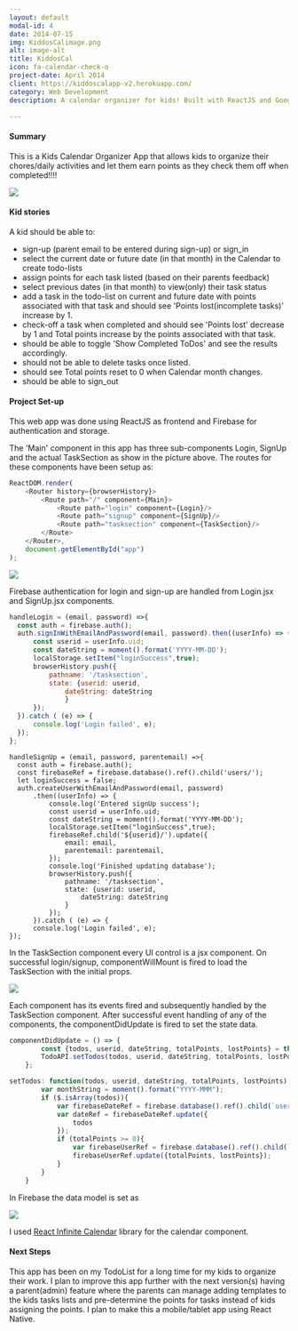 ```yaml
---
layout: default
modal-id: 4
date: 2014-07-15
img: KiddosCalimage.png
alt: image-alt
title: KiddosCal
icon: fa-calendar-check-o
project-date: April 2014
client: https://kiddoscalapp-v2.herokuapp.com/
category: Web Development
description: A calendar organizer for kids! Built with ReactJS and Google Firebase.

---
```

#### Summary

This is a Kids Calendar Organizer App that allows kids to organize their chores/daily activities and let them earn points as they check them off when completed!!!!

![](/img/portfolio/KiddosCalTasksnPoints.png)

#### Kid stories
A kid should be able to:
* sign-up (parent email to be entered during sign-up) or sign_in
* select the current date or future date (in that month) in the Calendar to create todo-lists
* assign points for each task listed (based on their parents feedback)
* select previous dates (in that month) to view(only) their task status
* add a task in the todo-list on current and future date with points associated with that task and should see 'Points lost(incomplete tasks)' increase by 1.
* check-off a task when completed and should see 'Points lost' decrease by 1 and Total points increase by the points associated with that task.
* should be able to toggle 'Show Completed ToDos' and see the results accordingly.
* should not be able to delete tasks once listed.
* should see Total points reset to 0 when Calendar month changes.
* should be able to sign_out

#### Project Set-up
This web app was done using ReactJS as frontend and Firebase for authentication and storage.

The 'Main' component in this app has three sub-components Login, SignUp and the actual TaskSection as show in the picture above.
The routes for these components have been setup as:

```javascript
ReactDOM.render(
    <Router history={browserHistory}>
        <Route path="/" component={Main}>
            <Route path="login" component={Login}/>
            <Route path="signup" component={SignUp}/>
            <Route path="tasksection" component={TaskSection}/>
        </Route>
    </Router>,
    document.getElementById("app")
);
```
![](/img/portfolio/KiddosCalSignUp.png)

Firebase authentication for login and sign-up are handled from Login.jsx and SignUp.jsx components.

```javascript
handleLogin = (email, password) =>{
  const auth = firebase.auth();
  auth.signInWithEmailAndPassword(email, password).then((userInfo) => {
      const userid = userInfo.uid;
      const dateString = moment().format('YYYY-MM-DD');
      localStorage.setItem("loginSuccess",true);
      browserHistory.push({
          pathname: '/tasksection',
          state: {userid: userid,
              dateString: dateString
              }
      });
  }).catch ( (e) => {
      console.log('Login failed', e);
  });
};
```
```
handleSignUp = (email, password, parentemail) =>{
  const auth = firebase.auth();
  const firebaseRef = firebase.database().ref().child('users/');
  let loginSuccess = false;
  auth.createUserWithEmailAndPassword(email, password)
      .then((userInfo) => {
          console.log('Entered signUp success');
          const userid = userInfo.uid;
          const dateString = moment().format('YYYY-MM-DD');
          localStorage.setItem("loginSuccess",true);
          firebaseRef.child('${userid}/').update({
              email: email,
              parentemail: parentemail,
          });
          console.log('Finished updating database');
          browserHistory.push({
              pathname: '/tasksection',
              state: {userid: userid,
                  dateString: dateString
              }
          });
      }).catch ( (e) => {
      console.log('Login failed', e);
});
```
In the TaskSection component every UI control is a jsx component. On successful login/signup, componentWillMount is fired to load the TaskSection with the initial props.

![](/img/portfolio/KiddosCalComponents.png)

Each component has its events fired and subsequently handled by the TaskSection component. After successful event handling of any of the components, the componentDidUpdate is fired to set the state data.

```javascript
componentDidUpdate = () => {
        const {todos, userid, dateString, totalPoints, lostPoints} = this.state;
        TodoAPI.setTodos(todos, userid, dateString, totalPoints, lostPoints);
    };
```
```javascript
setTodos: function(todos, userid, dateString, totalPoints, lostPoints) {
        var monthString = moment().format("YYYY-MMM");
        if ($.isArray(todos)){
            var firebaseDateRef = firebase.database().ref().child(`users/${userid}/days/${dateString}/`);
            var dateRef = firebaseDateRef.update({
                todos
            });
            if (totalPoints >= 0){
                var firebaseUserRef = firebase.database().ref().child(`users/${userid}/points/${monthString}`);
                firebaseUserRef.update({totalPoints, lostPoints});
            }
        }
    }
```
In Firebase the data model is set as

![](/img/portfolio/KiddosCalDataModel.png)

I  used [ React Infinite Calendar](http://clauderic.github.io/react-infinite-calendar/#/basic-settings/basic-configuration?_k=2g3pc7) library for the calendar component.

#### Next Steps
This app has been on my TodoList for a long time for my kids to organize their work. I plan to improve this app further with the next version(s) having a parent(admin) feature where the parents can manage adding templates to the kids tasks lists and pre-determine the points for tasks instead of kids assigning the points.
I plan to make this a mobile/tablet app using React Native.
